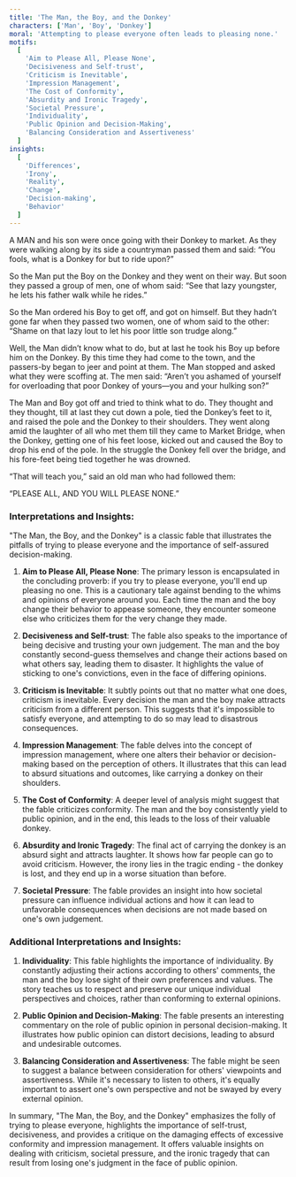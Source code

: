 ```yaml
---
title: 'The Man, the Boy, and the Donkey'
characters: ['Man', 'Boy', 'Donkey']
moral: 'Attempting to please everyone often leads to pleasing none.'
motifs:
  [
    'Aim to Please All, Please None',
    'Decisiveness and Self-trust',
    'Criticism is Inevitable',
    'Impression Management',
    'The Cost of Conformity',
    'Absurdity and Ironic Tragedy',
    'Societal Pressure',
    'Individuality',
    'Public Opinion and Decision-Making',
    'Balancing Consideration and Assertiveness'
  ]
insights:
  [
    'Differences',
    'Irony',
    'Reality',
    'Change',
    'Decision-making',
    'Behavior'
  ]
---
```


A MAN and his son were once going with their Donkey to market. As they were walking along by its side a countryman passed them and said: “You fools, what is a Donkey for but to ride upon?”

So the Man put the Boy on the Donkey and they went on their way. But soon they passed a group of men, one of whom said: “See that lazy youngster, he lets his father walk while he rides.”

So the Man ordered his Boy to get off, and got on himself. But they hadn’t gone far when they passed two women, one of whom said to the other: “Shame on that lazy lout to let his poor little son trudge along.”

Well, the Man didn’t know what to do, but at last he took his Boy up before him on the Donkey. By this time they had come to the town, and the passers-by began to jeer and point at them. The Man stopped and asked what they were scoffing at. The men said: “Aren’t you ashamed of yourself for overloading that poor Donkey of yours—you and your hulking son?”

The Man and Boy got off and tried to think what to do. They thought and they thought, till at last they cut down a pole, tied the Donkey’s feet to it, and raised the pole and the Donkey to their shoulders. They went along amid the laughter of all who met them till they came to Market Bridge, when the Donkey, getting one of his feet loose, kicked out and caused the Boy to drop his end of the pole. In the struggle the Donkey fell over the bridge, and his fore-feet being tied together he was drowned.

“That will teach you,” said an old man who had followed them:

“PLEASE ALL, AND YOU WILL PLEASE NONE.”

### Interpretations and Insights:

"The Man, the Boy, and the Donkey" is a classic fable that illustrates the pitfalls of trying to please everyone and the importance of self-assured decision-making.

1. **Aim to Please All, Please None**: The primary lesson is encapsulated in the concluding proverb: if you try to please everyone, you'll end up pleasing no one. This is a cautionary tale against bending to the whims and opinions of everyone around you. Each time the man and the boy change their behavior to appease someone, they encounter someone else who criticizes them for the very change they made.

2. **Decisiveness and Self-trust**: The fable also speaks to the importance of being decisive and trusting your own judgement. The man and the boy constantly second-guess themselves and change their actions based on what others say, leading them to disaster. It highlights the value of sticking to one's convictions, even in the face of differing opinions.

3. **Criticism is Inevitable**: It subtly points out that no matter what one does, criticism is inevitable. Every decision the man and the boy make attracts criticism from a different person. This suggests that it's impossible to satisfy everyone, and attempting to do so may lead to disastrous consequences.

4. **Impression Management**: The fable delves into the concept of impression management, where one alters their behavior or decision-making based on the perception of others. It illustrates that this can lead to absurd situations and outcomes, like carrying a donkey on their shoulders.

5. **The Cost of Conformity**: A deeper level of analysis might suggest that the fable criticizes conformity. The man and the boy consistently yield to public opinion, and in the end, this leads to the loss of their valuable donkey.

6. **Absurdity and Ironic Tragedy**: The final act of carrying the donkey is an absurd sight and attracts laughter. It shows how far people can go to avoid criticism. However, the irony lies in the tragic ending - the donkey is lost, and they end up in a worse situation than before.

7. **Societal Pressure**: The fable provides an insight into how societal pressure can influence individual actions and how it can lead to unfavorable consequences when decisions are not made based on one's own judgement.

### Additional Interpretations and Insights:

1. **Individuality**: This fable highlights the importance of individuality. By constantly adjusting their actions according to others' comments, the man and the boy lose sight of their own preferences and values. The story teaches us to respect and preserve our unique individual perspectives and choices, rather than conforming to external opinions.

2. **Public Opinion and Decision-Making**: The fable presents an interesting commentary on the role of public opinion in personal decision-making. It illustrates how public opinion can distort decisions, leading to absurd and undesirable outcomes.

3. **Balancing Consideration and Assertiveness**: The fable might be seen to suggest a balance between consideration for others' viewpoints and assertiveness. While it's necessary to listen to others, it's equally important to assert one's own perspective and not be swayed by every external opinion.

In summary, "The Man, the Boy, and the Donkey" emphasizes the folly of trying to please everyone, highlights the importance of self-trust, decisiveness, and provides a critique on the damaging effects of excessive conformity and impression management. It offers valuable insights on dealing with criticism, societal pressure, and the ironic tragedy that can result from losing one's judgment in the face of public opinion.
